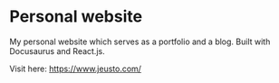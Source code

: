 # Personal website

My personal website which serves as a portfolio and a blog. Built with Docusaurus and React.js.

Visit here: https://www.jeusto.com/
